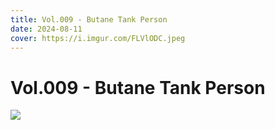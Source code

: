 ```yaml
---
title: Vol.009 - Butane Tank Person
date: 2024-08-11
cover: https://i.imgur.com/FLVlODC.jpeg
---
```


# Vol.009 - Butane Tank Person

![](https://i.imgur.com/FLVlODC.jpeg)